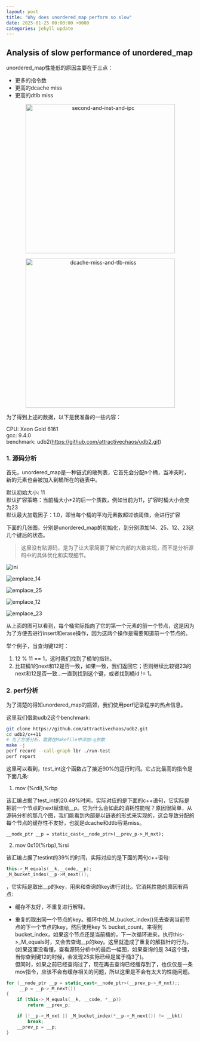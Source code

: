 ```yaml
---
layout: post
title: "Why does unordered_map perform so slow"
date: 2025-01-25 00:00:00 +0000
categories: jekyll update
---
```


## Analysis of slow performance of unordered_map

unordered_map性能低的原因主要在于三点：
* 更多的指令数
* 更高的dcache miss
* 更高的dtlb miss

<p align = "center">    
<img  alt="second-and-inst-and-ipc" src="{{site.baseurl}}/assets/images/2025-01-25_second-and-inst-and-ipc.png" width="400" />
</p>

<p align = "center">    
<img  alt="dcache-miss-and-tlb-miss" src="https://github.com/littleWhitePoplar/littleWhitePoplar.github.io/tree/main/docs/assets/images/2025-01-15_dcache-miss-and-tlb-miss.png" width="400" />
</p>

为了得到上述的数据，以下是我准备的一些内容：

CPU: Xeon Gold 6161  
gcc: 9.4.0  
benchmark:   udb2(https://github.com/attractivechaos/udb2.git)

### 1. 源码分析

首先，unordered_map是一种链式的散列表，它首先会分配n个桶，当冲突时，新的元素也会被加入到桶所在的链表中。

默认初始大小: 11  
默认扩容策略：当前桶大小*2的后一个质数，例如当前为11，扩容时桶大小会变为23  
默认最大加载因子：1.0，即当每个桶的平均元素数超过该阈值，会进行扩容  

下面的几张图，分别是unordered_map的初始化，到分别添加14、25、12、23这几个键后的状态。

> 这里没有贴源码，是为了让大家简要了解它内部的大致实现，而不是分析源码中的具体优化和实现细节。

![ini](https://github.com/littleWhitePoplar/littleWhitePoplar.github.io/tree/main/docs/assets/images/2025-01-25_ini.svg)

![emplace_14](https://github.com/littleWhitePoplar/littleWhitePoplar.github.io/tree/main/docs/assets/images/2025-01-25_emplace_14.svg)

![emplace_25](https://github.com/littleWhitePoplar/littleWhitePoplar.github.io/tree/main/docs/assets/images/2025-01-25_emplace_25.svg)

![emplace_12](https://github.com/littleWhitePoplar/littleWhitePoplar.github.io/tree/main/docs/assets/images/2025-01-25_emplace_12.svg)

![emplace_23](https://github.com/littleWhitePoplar/littleWhitePoplar.github.io/tree/main/docs/assets/images/2025-01-25_emplace_23.svg)

从上面的图可以看到，每个桶实际指向了它的第一个元素的前一个节点，这是因为为了方便去进行insert和erase操作，因为这两个操作是需要知道前一个节点的。  

举个例子，当查询键12时：
1. 12 % 11 == 1，这时我们找到了桶1的指针。
2. 比较桶1的next和12是否一致，如果一致，我们返回它；否则继续比较键23的next和12是否一致...一直到找到这个键，或者找到桶id != 1。

### 2. perf分析

为了清楚的得知unordered_map的瓶颈，我们使用perf记录程序的热点信息。  

这里我们借助udb2这个benchmark: 

```bash
git clone https://github.com/attractivechaos/udb2.git
cd udb2/c++11
# 为了方便分析，需要在Makefile中添加-g参数
make -j
perf record --call-graph lbr ./run-test
perf report
```

这里可以看到，test_int这个函数占了接近90%的运行时间。它占比最高的指令是下面几条:

1. mov (%rdi),%rbp

该汇编占据了test_int的20.49%时间，实际对应的是下面的c++语句，它实际是把前一个节点的next赋值给__p。它为什么会如此的消耗性能呢？原因很简单，从源码分析的那几个图，我们能看到内部是以链表的形式来实现的，这会导致分配的每个节点的缓存性不友好，也就是dcache和dtlb容易miss。
```
__node_ptr __p = static_cast<__node_ptr>(__prev_p->_M_nxt);
```

2. mov 0x10(%rbp),%rsi

该汇编占据了testint的39%的时间，实际对应的是下面的两句c++语句:
```cpp
this->_M_equals(__k,__code,__p);
_M_bucket_index(__p->M_next());
```
，它实际是取出__p的key，用来和查询的key进行对比。它消耗性能的原因有两点:
* 缓存不友好，不重复进行解释。

* 重复的取出同一个节点的key。循环中的_M_bucket_index()先去查询当前节点的下一个节点的key，然后使用key % bucket_count，来得到bucket_index，如果这个节点还是当前桶的，下一次循环进来，执行this->_M_equals时，又会去查询__p的key。这里就造成了重复的解指针的行为。(如果这里没看懂，查看源码分析中的最后一幅图，如果查询的是  34这个键，当你查到键12的时候，会发现25实际已经是属于桶3了)。  
但同时，如果之前已经查询过了，现在再去查询已经缓存到了，也仅仅是一条mov指令，应该不会有缓存相关的问题，所以这里是不会有太大的性能问题。

```cpp
for (__node_ptr __p = static_cast<__node_ptr>(__prev_p->_M_nxt);;
	 __p = __p->_M_next())
{
	if (this->_M_equals(__k, __code, *__p))
		return __prev_p;

	if (!__p->_M_nxt || _M_bucket_index(*__p->_M_next()) != __bkt)
		break;
	__prev_p = __p;
}
```
